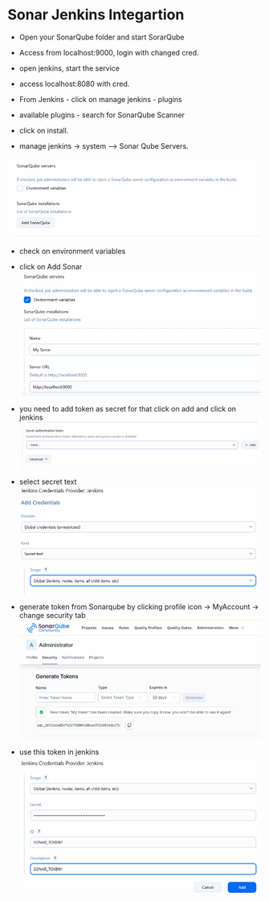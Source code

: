 # Sonar Jenkins Integartion

- Open your SonarQube folder and start SorarQube
- Access from localhost:9000, login with changed cred.

- open jenkins, start the service
- access localhost:8080 with cred.

- From Jenkins - click on manage jenkins - plugins
- available plugins - search for SonarQube Scanner
- click on install.

- manage jenkins -> system --> Sonar Qube Servers.

![sonarqube Servers](images/sonarqube-servers.png)

- check on environment  variables
- click on Add Sonar
![Step1](images/step1.png)

- you need to add token as secret for that click on add and click on jenkins
![Step2](images/step2.png)
- select secret text
![Step3](images/step3.png)

- generate token from Sonarqube by clicking profile icon -> MyAccount -> change security tab
![Generate token](images/generate-token.png)

- use this token in jenkins
![Step4](images/step4.png)
